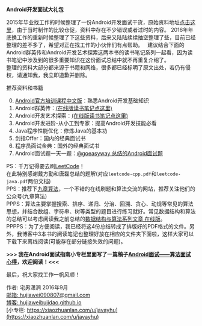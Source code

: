 **Android开发面试大礼包**

2015年毕业找工作的时候整理了一份Android开发面试干货，原始资料地址[点击这里](http://hujiaweibujidao.github.io/blog/2015/10/09/a-li-bao-bao-de-man-man-qiu-zhi-lu/)，由于当时制作的比较仓促，资料中存在不少错误或者过时的内容。
2016年年底换工作的重新时候整理了下这些资料，后来又陆陆续续抽空整理了些，目前已经整理的差不多了，希望对正在找工作的小伙伴们有点帮助。  
建议结合下面的Android群英传和Android开发艺术探索这两本书的读书笔记系列一起看，因为读书笔记中涉及到的很多重要知识在这份面试总结中就不再重复介绍了。  
整理的资料大部分都来源于书籍和网络，很多都已经标明了原文出处，若仍有侵权，请通知我，我立即道歉并删除。

推荐资料和书籍    

0. [Android官方培训课程中文版](http://hukai.me/android-training-course-in-chinese/index.html)：熟悉Android开发基础知识      
1. Android群英传：[(在线版读书笔记点这里)](http://hujiaweibujidao.github.io/blog/2015/11/29/Android-Heroes-Reading-Notes/)    
2. Android开发艺术探索：[(在线版读书笔记点这里)](http://hujiaweibujidao.github.io/blog/2015/12/05/Art-of-Android-Development-Reading-Notes/)    
3. Android开发进阶-从小工到专家：提高Android开发技能必看    
4. Java程序性能优化：修炼Java的基本功    
5. 剑指Offer：国内的经典面试书    
6. 程序员面试金典：国外的经典面试书    
7. Android面试题一天一题：[@goeasyway 总结的Android面试题](http://www.jianshu.com/users/f9fbc7a39b36)


PS：千万记得要去刷[LeetCode](https://leetcode.com/)！  
在此特别感谢戴方勤和唐磊总结的题解(对应`leetcode-cpp.pdf`和`leetcode-java.pdf`两份文档)   
PPS：推荐下[九章算法](http://www.jiuzhang.com/)，一个不错的在线刷题和算法交流的网站，推荐关注他们的公众号(九章算法)    
PPPS：算法主要掌握搜索、排序、递归、分治、回溯、贪心、动规等常见的算法思想，并结合数组、字符串、树等类型的题目进行练习就好。常见数据结构和算法的总结可以考虑阅读我之前总结的[数据结构与算法系列文章 在线版](http://hujiaweibujidao.github.io/python/)。   
PPPPS：为了方便阅读，我已经将这4份总结转成了排版好的PDF格式的文件。另外，我博客中3本书的阅读笔记也整理好放在相应的文件夹下面啦，这样大家可以下载下来离线阅读(可能存在部分链接失效的问题)。

**>>> 我在Android面试指南小专栏里面写了一篇稿子[Android面试——算法面试心得](https://xiaozhuanlan.com/topic/1932587460)，欢迎阅读！<<<**

最后，祝大家找工作一帆风顺！   

作者: 宅男潇涧  2016年9月  
[邮箱: hujiawei090807@gmail.com](mailto:hujiawei090807@gmail.com)    
[博客: hujiaweibujidao.github.io](https://hujiaweibujidao.github.io)  
[小专栏: https://xiaozhuanlan.com/u/javayhu](https://xiaozhuanlan.com/u/javayhu)
